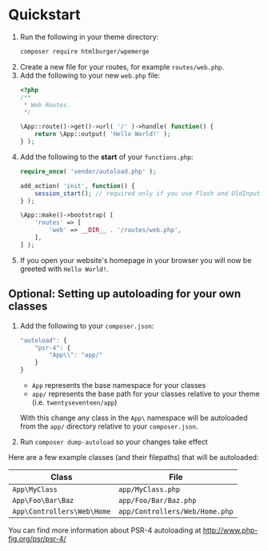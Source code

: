# Quickstart

1. Run the following in your theme directory:
    ```bash
    composer require htmlburger/wpemerge
    ```
2. Create a new file for your routes, for example `routes/web.php`.
3. Add the following to your new `web.php` file:
    ```php
    <?php
    /**
     * Web Routes.
     */

    \App::route()->get()->url( '/' )->handle( function() {
        return \App::output( 'Hello World!' );
    } );
    ```
4. Add the following to the **start** of your `functions.php`:
    ```php
    require_once( 'vendor/autoload.php' );
 
    add_action( 'init', function() {
        session_start(); // required only if you use Flash and OldInput
    } );

    \App::make()->bootstrap( [
        'routes' => [
            'web' => __DIR__ . '/routes/web.php',
        ],
    ] );
    ```
5. If you open your website's homepage in your browser you will now be greeted with `Hello World!`.

## Optional: Setting up autoloading for your own classes

1. Add the following to your `composer.json`:
    ```js
    "autoload": {
        "psr-4": {
            "App\\": "app/"
        }
    }
    ```
    - `App` represents the base namespace for your classes
    - `app/` represents the base path for your classes relative to your theme (i.e. `twentyseventeen/app`)

    With this change any class in the `App\` namespace will be autoloaded from the `app/` directory relative to your `composer.json`.
2. Run `composer dump-autoload` so your changes take effect

Here are a few example classes (and their filepaths) that will be autoloaded:

| Class                        | File                           |
|----------------------------- |------------------------------- |
| `App\MyClass`                | `app/MyClass.php`              |
| `App\Foo\Bar\Baz`            | `app/Foo/Bar/Baz.php`          |
| `App\Controllers\Web\Home`   | `app/Controllers/Web/Home.php` |


You can find more information about PSR-4 autoloading at http://www.php-fig.org/psr/psr-4/
